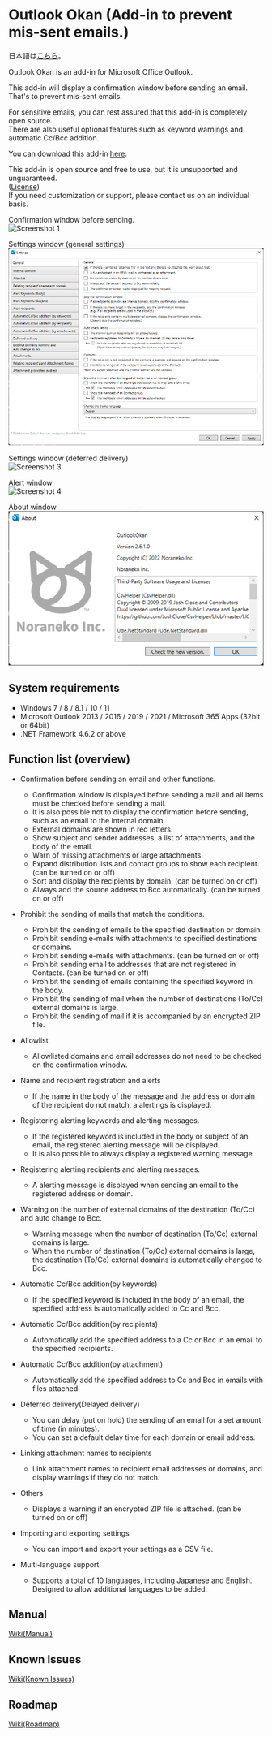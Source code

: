 Outlook Okan (Add-in to prevent mis-sent emails.)
========

日本語は[こちら](https://github.com/t-miyake/OutlookOkan/)。

Outlook Okan is an add-in for Microsoft Office Outlook.  

This add-in will display a confirmation window before sending an email.  
That's to prevent mis-sent emails.  

For sensitive emails, you can rest assured that this add-in is completely open source.  
There are also useful optional features such as keyword warnings and automatic Cc/Bcc addition.  

You can download this add-in [here](https://github.com/t-miyake/OutlookOkan/releases).  

This add-in is open source and free to use, but it is unsupported and unguaranteed.  
([License](https://github.com/t-miyake/OutlookOkan/blob/master/LICENSE))  
If you need customization or support, please contact us on an individual basis.  

Confirmation window before sending.  
![Screenshot 1](https://github.com/t-miyake/OutlookOkan/blob/master/Screenshots/en/Screenshot_v2.5.0_01_en.png)  

Settings window (general settings)  
![Screenshot 2](https://github.com/t-miyake/OutlookOkan/blob/master/Screenshots/en/Screenshot_v2.6.1_04_en.png)  

Settings window (deferred delivery)  
![Screenshot 3](https://github.com/t-miyake/OutlookOkan/blob/master/Screenshots/en/Screenshot_v2.6.0_05_en.png)  

Alert window  
![Screenshot 4](https://github.com/t-miyake/OutlookOkan/blob/master/Screenshots/en/Screenshot_v2.5.0_03_en.png)  

About window  
![Screenshot 5](https://github.com/t-miyake/OutlookOkan/blob/master/Screenshots/en/Screenshot_v2.6.1_02_en.png)  

## System requirements

- Windows 7 / 8 / 8.1 / 10 / 11
- Microsoft Outlook 2013 / 2016 / 2019 / 2021 / Microsoft 365 Apps (32bit or 64bit)
- .NET Framework 4.6.2 or above

## Function list (overview)

- Confirmation before sending an email and other functions.  
  - Confirmation window is displayed before sending a mail and all items must be checked before sending a mail.
  - It is also possible not to display the confirmation before sending, such as an email to the internal domain.
  - External domains are shown in red letters.
  - Show subject and sender addresses, a list of attachments, and the body of the email.
  - Warn of missing attachments or large attachments.
  - Expand distribution lists and contact groups to show each recipient. (can be turned on or off)  
  - Sort and display the recipients by domain. (can be turned on or off)  
  - Always add the source address to Bcc automatically. (can be turned on or off)  

- Prohibit the sending of mails that match the conditions.
  - Prohibit the sending of emails to the specified destination or domain.
  - Prohibit sending e-mails with attachments to specified destinations or domains.
  - Prohibit sending e-mails with attachments. (can be turned on or off)
  - Prohibit sending email to addresses that are not registered in Contacts. (can be turned on or off)
  - Prohibit the sending of emails containing the specified keyword in the body.
  - Prohibit the sending of mail when the number of destinations (To/Cc) external domains is large.
  - Prohibit the sending of mail if it is accompanied by an encrypted ZIP file.

- Allowlist
  - Allowlisted domains and email addresses do not need to be checked on the confirmation winodw.

- Name and recipient registration and alerts
  - If the name in the body of the message and the address or domain of the recipient do not match, a alertings is displayed.

- Registering alerting keywords and alerting messages.
  - If the registered keyword is included in the body or subject of an email, the registered alerting message will be displayed.
  - It is also possible to always display a registered warning message.

- Registering alerting recipients and alerting messages.
  - A alerting message is displayed when sending an email to the registered address or domain.

- Warning on the number of external domains of the destination (To/Cc) and auto change to Bcc.
  - Warning message when the number of destination (To/Cc) external domains is large.
  - When the number of destination (To/Cc) external domains is large, the destination (To/Cc) external domains is automatically changed to Bcc.

- Automatic Cc/Bcc addition(by keywords)
  - If the specified keyword is included in the body of an email, the specified address is automatically added to Cc and Bcc.

- Automatic Cc/Bcc addition(by recipients)
  - Automatically add the specified address to a Cc or Bcc in an email to the specified recipients.

- Automatic Cc/Bcc addition(by attachment)
  - Automatically add the specified address to Cc and Bcc in emails with files attached.

- Deferred delivery(Delayed delivery)
  - You can delay (put on hold) the sending of an email for a set amount of time (in minutes).
  - You can set a default delay time for each domain or email address.

- Linking attachment names to recipients
  - Link attachment names to recipient email addresses or domains, and display warnings if they do not match.

- Others
  - Displays a warning if an encrypted ZIP file is attached. (can be turned on or off)

- Importing and exporting settings
  - You can import and export your settings as a CSV file.

- Multi-language support
  - Supports a total of 10 languages, including Japanese and English. Designed to allow additional languages to be added.

## Manual

[Wiki(Manual)](https://github.com/t-miyake/OutlookOkan/wiki/Manual)  

## Known Issues

[Wiki(Known Issues)](https://github.com/t-miyake/OutlookOkan/wiki/Known-Issues)  

## Roadmap

[Wiki(Roadmap)](https://github.com/t-miyake/OutlookOkan/wiki/Roadmap)  
